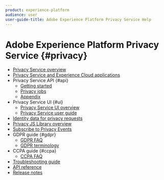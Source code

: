 ```yaml
---
product: experience-platform
audience: user
user-guide-title: Adobe Experience Platform Privacy Service Help
---
```


# Adobe Experience Platform Privacy Service {#privacy}

* [Privacy Service overview](home.md)
* [Privacy Service and Experience Cloud applications](experience-cloud-apps.md)
* Privacy Service API {#api}
  * [Getting started](api/getting-started.md)
  * [Privacy jobs](api/privacy-jobs.md)
  * [Appendix](api/appendix.md)
* Privacy Service UI {#ui}  
  * [Privacy Service UI overview](ui/overview.md)
  * [Privacy Service user guide](ui/user-guide.md)
* [Identity data for privacy requests](identity-data.md)
* [Privacy JS Library overview](js-library.md)
* [Subscribe to Privacy Events](privacy-events.md)
* GDPR guide {#gdpr}
  * [GDPR FAQ](gdpr/faq.md)
  * [GDPR terminology](gdpr/terminology.md)
* CCPA guide {#ccpa}
  * [CCPA FAQ](ccpa/faq.md)
* [Troubleshooting guide](troubleshooting-guide.md)
* [API reference](https://www.adobe.io/apis/experiencecloud/gdpr/api-reference.html)
* [Release notes](release-notes.md)
